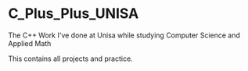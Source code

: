 # C_Plus_Plus_UNISA
The C++ Work I've done at Unisa while studying Computer Science and Applied Math

This contains all projects and practice.
